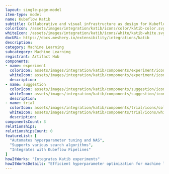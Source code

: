 ```yaml
---
layout: single-page-model
item-type: model
name: Kubeflow Katib
subtitle: Collaborative and visual infrastructure as design for Kubeflow Katib
colorIcon: /assets/images/integration/katib/icons/color/katib-color.svg
whiteIcon: /assets/images/integration/katib/icons/white/katib-white.svg
docURL: https://docs.meshery.io/extensibility/integrations/katib
description: 
category: Machine Learning
subcategory: Machine Learning
registrant: Artifact Hub
components: 
- name: experiment
  colorIcon: assets/images/integration/katib/components/experiment/icons/color/experiment-color.svg
  whiteIcon: assets/images/integration/katib/components/experiment/icons/white/experiment-white.svg
  description: 
- name: suggestion
  colorIcon: assets/images/integration/katib/components/suggestion/icons/color/suggestion-color.svg
  whiteIcon: assets/images/integration/katib/components/suggestion/icons/white/suggestion-white.svg
  description: 
- name: trial
  colorIcon: assets/images/integration/katib/components/trial/icons/color/trial-color.svg
  whiteIcon: assets/images/integration/katib/components/trial/icons/white/trial-white.svg
  description: 
componentsCount: 3
relationships: 
relationshipsCount: 0
featureList: [
  "Automates hyperparameter tuning and NAS",
  "Supports various search algorithms",
  "Integrates with Kubeflow Pipelines"
]
howItWorks: "Integrates Katib experiments"
howItWorksDetails: "Efficient hyperparameter optimization for machine learning in Kubernetes"
---
```

